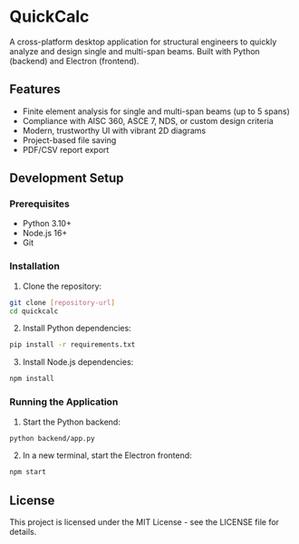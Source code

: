 # QuickCalc

A cross-platform desktop application for structural engineers to quickly analyze and design single and multi-span beams. Built with Python (backend) and Electron (frontend).

## Features

- Finite element analysis for single and multi-span beams (up to 5 spans)
- Compliance with AISC 360, ASCE 7, NDS, or custom design criteria
- Modern, trustworthy UI with vibrant 2D diagrams
- Project-based file saving
- PDF/CSV report export

## Development Setup

### Prerequisites

- Python 3.10+
- Node.js 16+
- Git

### Installation

1. Clone the repository:
```bash
git clone [repository-url]
cd quickcalc
```

2. Install Python dependencies:
```bash
pip install -r requirements.txt
```

3. Install Node.js dependencies:
```bash
npm install
```

### Running the Application

1. Start the Python backend:
```bash
python backend/app.py
```

2. In a new terminal, start the Electron frontend:
```bash
npm start
```

## License

This project is licensed under the MIT License - see the LICENSE file for details. 